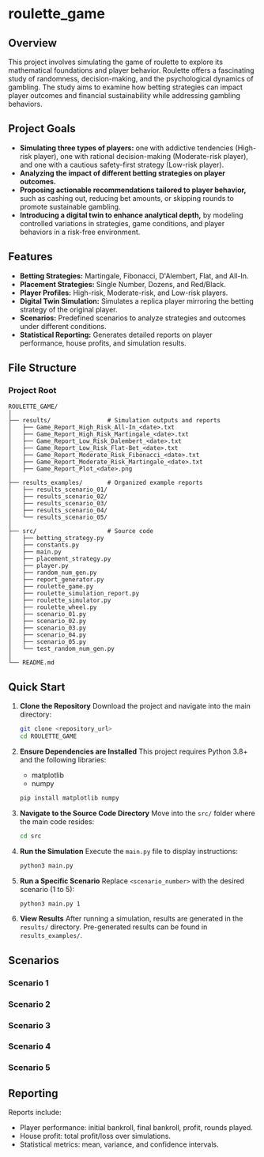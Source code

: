 # roulette_game

## Overview

This project involves simulating the game of roulette to explore its mathematical foundations and player behavior. Roulette offers a fascinating study of randomness, decision-making, and the psychological dynamics of gambling. The study aims to examine how betting strategies can impact player outcomes and financial sustainability while addressing gambling behaviors.

## Project Goals

- **Simulating three types of players:** one with addictive tendencies (High-risk player), one with rational decision-making (Moderate-risk player), and one with a cautious safety-first strategy (Low-risk player).
- **Analyzing the impact of different betting strategies on player outcomes.**
- **Proposing actionable recommendations tailored to player behavior,** such as cashing out, reducing bet amounts, or skipping rounds to promote sustainable gambling.
- **Introducing a digital twin to enhance analytical depth,** by modeling controlled variations in strategies, game conditions, and player behaviors in a risk-free environment.

## Features

- **Betting Strategies:** Martingale, Fibonacci, D'Alembert, Flat, and All-In.
- **Placement Strategies:** Single Number, Dozens, and Red/Black.
- **Player Profiles:** High-risk, Moderate-risk, and Low-risk players.
- **Digital Twin Simulation:** Simulates a replica player mirroring the betting strategy of the original player.
- **Scenarios:** Predefined scenarios to analyze strategies and outcomes under different conditions.
- **Statistical Reporting:** Generates detailed reports on player performance, house profits, and simulation results.

## File Structure

### Project Root

```
ROULETTE_GAME/
│
├── results/                # Simulation outputs and reports
│   ├── Game_Report_High_Risk_All-In_<date>.txt
│   ├── Game_Report_High_Risk_Martingale_<date>.txt
│   ├── Game_Report_Low_Risk_Dalembert_<date>.txt
│   ├── Game_Report_Low_Risk_Flat-Bet_<date>.txt
│   ├── Game_Report_Moderate_Risk_Fibonacci_<date>.txt
│   ├── Game_Report_Moderate_Risk_Martingale_<date>.txt
│   ├── Game_Report_Plot_<date>.png
│
├── results_examples/       # Organized example reports
│   ├── results_scenario_01/
│   ├── results_scenario_02/
│   ├── results_scenario_03/
│   ├── results_scenario_04/
│   └── results_scenario_05/
│
├── src/                    # Source code
│   ├── betting_strategy.py
│   ├── constants.py
│   ├── main.py
│   ├── placement_strategy.py
│   ├── player.py
│   ├── random_num_gen.py
│   ├── report_generator.py
│   ├── roulette_game.py
│   ├── roulette_simulation_report.py
│   ├── roulette_simulator.py
│   ├── roulette_wheel.py
│   ├── scenario_01.py
│   ├── scenario_02.py
│   ├── scenario_03.py
│   ├── scenario_04.py
│   ├── scenario_05.py
│   └── test_random_num_gen.py
│
└── README.md
```

## Quick Start

1. **Clone the Repository** Download the project and navigate into the main directory:
   ```bash
   git clone <repository_url>
   cd ROULETTE_GAME
   ```

2. **Ensure Dependencies are Installed** This project requires Python 3.8+ and the following libraries:
    - matplotlib
    - numpy
   ```bash
   pip install matplotlib numpy
    ```
3. **Navigate to the Source Code Directory**
   Move into the `src/` folder where the main code resides:
   ```bash
   cd src
   ```

4. **Run the Simulation**
   Execute the `main.py` file to display instructions:
   ```bash
   python3 main.py
   ```

5. **Run a Specific Scenario**
   Replace `<scenario_number>` with the desired scenario (1 to 5):
   ```bash
   python3 main.py 1
   ```

6. **View Results**
   After running a simulation, results are generated in the `results/` directory. 
   Pre-generated results can be found in `results_examples/`.

## Scenarios

### Scenario 1



### Scenario 2



### Scenario 3



### Scenario 4



### Scenario 5



## Reporting

Reports include:

- Player performance: initial bankroll, final bankroll, profit, rounds played.
- House profit: total profit/loss over simulations.
- Statistical metrics: mean, variance, and confidence intervals.
